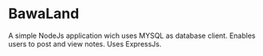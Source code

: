 BawaLand
========


A simple NodeJs application wich uses MYSQL as database client. Enables users to post and view notes. Uses ExpressJs.